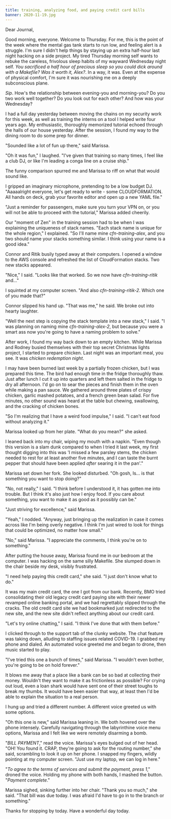 ```yaml
---
title: training, analyzing food, and paying credit card bills
banner: 2020-11-19.jpg
---
```


Dear Journal,

Good morning, everyone.  Welcome to Thursday.  For me, this is the
point of the week where the mental gas tank starts to run low, and
feeling alert is a struggle.  I'm sure I didn't help things by staying
up an extra half-hour last night hacking on a side project.  My tired
Thursday morning self wants to rebuke the careless, frivolous sleep
habits of my wayward Wednesday night self.  _You sacrificed a half
hour of precious sleep so you could dick around with a Makefile?  Was
it worth it, Alex?_.  In a way, it was.  Even at the expense of
physical comfort, I'm sure it was nourishing me on a deeply
subconscious plane.

_Sip_.  How's the relationship between evening-you and morning-you?
Do you two work well together?  Do you look out for each other?  And
how was your Wednesday?

I had a full day yesterday between moving the chains on my security
work for this week, as well as training the interns on a tool I helped
write four years ago.  My enthusiastic, thoroughly memorized tutorial
echoed through the halls of our house yesterday.  After the session, I
found my way to the dining room to do some prep for dinner.

"Sounded like a lot of fun up there," said Marissa.

"Oh it was fun," I laughed.  "I've given that training so many times,
I feel like a club DJ, or like I'm leading a conga line on a cruise
ship."

The funny comparison spurred me and Marissa to riff on what that would
sound like.

I gripped an imaginary microphone, pretending to be a low budget
DJ. "Aaaaalright everyone, let's get ready to write - some
CLOUDFORMATION.  All hands on deck, grab your favorite editor and open
up a new YAML file."

"Just a reminder for passengers, make sure you turn your VPN on, or
you will not be able to proceed with the tutorial," Marissa added
cheerily.

Our "moment of Zen" in the training session had to be when I was
explaining the uniqueness of stack names.  "Each stack name is unique
for the whole region," I explained.  "So I'll name mine
_cfn-training-alex_, and you two should name your stacks something
similar.  I think using your name is a good idea."

Connor and Ritik busily typed away at their computers.  I opened a
window to the AWS console and refreshed the list of CloudFormation
stacks.  Two new stacks appeared.

"Nice," I said.  "Looks like that worked.  So we now have
_cfn-training-ritik_ and..."

I squinted at my computer screen.  "And also _cfn-training-ritik-2_.
Which one of you made that?"

Connor slipped his hand up.  "That was me," he said.  We broke out
into hearty laughter.

"Well the next step is copying the stack template into a new stack," I
said.  "I was planning on naming mine _cfn-training-alex-2_, but
because you were a smart ass now you're going to have a naming problem
to solve."

After work, I found my way back down to an empty kitchen.  While
Marissa and Rodney busied themselves with their top secret Christmas
lights project, I started to prepare chicken.  Last night was an
important meal, you see.  It was _chicken redemption night_.

I may have been burned last week by a partially frozen chicken, but I
was prepared this time.  The bird had enough time in the fridge
thoroughly thaw.  Just after lunch I cut it up into quarters and left
them salted in the fridge to dry all afternoon.  I'd go on to sear the
pieces and finish them in the oven while making a pan sauce.  We
gathered around three plates of crispy chicken, garlic mashed
potatoes, and a french green bean salad.  For five minutes, no other
sound was heard at the table but chewing, swallowing, and the cracking
of chicken bones.

"So I'm realizing that I have a weird food impulse," I said.  "I can't
eat food without analyzing it."

Marissa looked up from her plate.  "What do you mean?" she asked.

I leaned back into my chair, wiping my mouth with a napkin.  "Even
though this version is a slam dunk compared to when I tried it last
week, my first thought digging into this was 'I missed a few parsley
stems, the chicken needed to rest for at least another five minutes,
and I can taste the burnt pepper that should have been applied _after_
searing it in the pan'."

Marissa set down her fork.  She looked disturbed.  "Oh gosh, Is... is
that something you want to stop doing?"

"No, not really," I said.  "I think before I understood it, it has
gotten me into trouble.  But I think it's also just how I enjoy food.
If you care about something, you want to make it as good as it
possibly can be."

"Just striving for excellence," said Marissa.

"Yeah," I nodded.  "Anyway, just bringing up the realization in case
it comes across like I'm being overly negative.  I think I'm just
wired to look for things that could be optimized, no matter how
small."

"No," said Marissa.  "I appreciate the comments, I think you're on to
something."

After putting the house away, Marissa found me in our bedroom at the
computer.  I was hacking on the same silly Makefile.  She slumped down
in the chair beside my desk, visibly frustrated.

"I need help paying this credit card," she said.  "I just don't know
what to do."

It was my main credit card, the one I got from our bank.  Recently,
BMO tried consolidating their old legacy credit card paying site with
their newer revamped online banking portal, and we had regrettably
slipped through the cracks.  The old credit card site we had
bookmarked just redirected to the new site, and the new site didn't
reflect anything about our credit card.

"Let's try online chatting," I said.  "I think I've done that with
them before."

I clicked through to the support tab of the clunky website.  The chat
feature was taking down, alluding to staffing issues related COVID-19.
I grabbed my phone and dialed.  An automated voice greeted me and
began to drone, then music started to play.

"I've tried this one a bunch of times," said Marissa.  "I wouldn't
even bother, you're going to be on hold forever."

It blows me away that a place like a bank can be so bad at collecting
their money.  Wouldn't they want to make it as frictionless as
possible?  For crying out loud, even a loan shark would have sent one
of their street toughs to break my thumbs.  It would have been easier
that way, at least then I'd be able to explain the situation to a real
person.

I hung up and tried a different number.  A different voice greeted us
with some options.

"Oh this one is new," said Marissa leaning in.  We both hovered over
the phone intensely.  Carefully navigating through the labyrinthine
voice menu options, Marissa and I felt like we were remotely disarming
a bomb.

"_BILL PAYMENT_," read the voice.  Marissa's eyes bulged out of her
head.  "OH!  You found it.  CRAP, they're going to ask for the routing
number," she said, scrambling to look it up on her phone.  I snapped
my fingers, wildly pointing at my computer screen.  "Just use my
laptop, we can log in here."

"_To agree to the terms of services and submit the payment, press 1_,"
droned the voice.  Holding my phone with both hands, I mashed the
button.  "_Payment complete_."

Marissa sighed, sinking further into her chair.  "Thank you so much,"
she said.  "That bill was due today.  I was afraid I'd have to go in
to the branch or something."

Thanks for stopping by today.  Have a wonderful day today.
